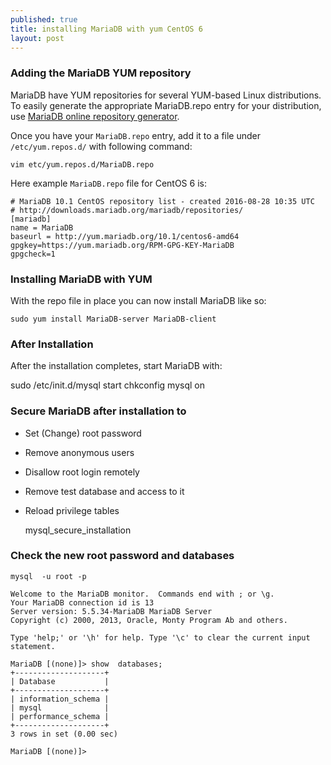 ```yaml
---
published: true
title: installing MariaDB with yum CentOS 6
layout: post
---
```

### Adding the MariaDB YUM repository

MariaDB have YUM repositories for several YUM-based Linux distributions. To easily generate the appropriate MariaDB.repo entry for your distribution, use [MariaDB online repository generator](https://downloads.mariadb.org/mariadb/repositories/).

Once you have your ```MariaDB.repo``` entry, add it to a file under ```/etc/yum.repos.d/``` with following command: 

    vim etc/yum.repos.d/MariaDB.repo

Here example ```MariaDB.repo``` file for CentOS 6 is:

    # MariaDB 10.1 CentOS repository list - created 2016-08-28 10:35 UTC
    # http://downloads.mariadb.org/mariadb/repositories/
    [mariadb]
    name = MariaDB
    baseurl = http://yum.mariadb.org/10.1/centos6-amd64
    gpgkey=https://yum.mariadb.org/RPM-GPG-KEY-MariaDB
    gpgcheck=1

### Installing MariaDB with YUM

With the repo file in place you can now install MariaDB like so:

    sudo yum install MariaDB-server MariaDB-client

### After Installation

After the installation completes, start MariaDB with:

   sudo /etc/init.d/mysql start
   chkconfig mysql on

### Secure MariaDB after installation to

* Set (Change) root password
* Remove anonymous users
* Disallow root login remotely
* Remove test database and access to it
* Reload privilege tables

    mysql_secure_installation

### Check the new root password and databases

    mysql  -u root -p

    Welcome to the MariaDB monitor.  Commands end with ; or \g.
    Your MariaDB connection id is 13
    Server version: 5.5.34-MariaDB MariaDB Server
    Copyright (c) 2000, 2013, Oracle, Monty Program Ab and others.
    
    Type 'help;' or '\h' for help. Type '\c' to clear the current input statement.

    MariaDB [(none)]> show  databases;
    +--------------------+
    | Database           |
    +--------------------+
    | information_schema |
    | mysql              |
    | performance_schema |
    +--------------------+
    3 rows in set (0.00 sec)
    
    MariaDB [(none)]>